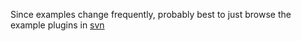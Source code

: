Since examples change frequently, probably best to just browse the example plugins in
[svn](http://code.google.com/p/pmip/source/browse/trunk/pmip/plugins/)